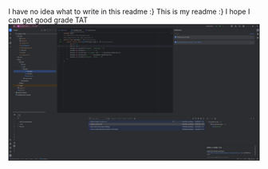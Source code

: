 I have no idea what to write in this readme :}
This is my readme :} I hope I can get good grade TAT
![img.png](img.png)